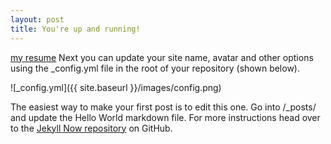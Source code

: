 ```yaml
---
layout: post
title: You're up and running!
---
```

[my resume](https://cvbuilder.me/resume/fa/e161c16b-b0ab-47af-8ade-d3bd5729026c "resume")
Next you can update your site name, avatar and other options using the _config.yml file in the root of your repository (shown below).

![_config.yml]({{ site.baseurl }}/images/config.png)

The easiest way to make your first post is to edit this one. Go into /_posts/ and update the Hello World markdown file. For more instructions head over to the [Jekyll Now repository](https://github.com/barryclark/jekyll-now) on GitHub.
